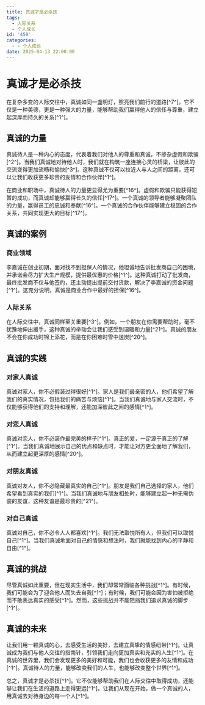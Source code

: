 ```yaml
---
title: 真诚才是必杀技
tags:
  - 人际关系
  - 个人成长
id: '450'
categories:
  - - 个人成长
date: 2025-04-13 22:00:00
---
```


# 真诚才是必杀技

在复杂多变的人际交往中，真诚如同一盏明灯，照亮我们前行的道路[^7^]。它不仅是一种美德，更是一种强大的力量，能够帮助我们赢得他人的信任与尊重，建立起深厚而持久的关系[^1^]。

## 真诚的力量

真诚待人是一种内心的态度，代表着我们对他人的尊重和真诚，不掺杂虚假和欺骗[^2^]。当我们真诚地对待他人时，我们就在构筑一座连接心灵的桥梁，让彼此的交流变得更加流畅和愉快[^3^]。这种真诚不仅可以拉近人与人之间的距离，还可以让我们收获更多珍贵的友情和合作伙伴[^1^]。

在商业和职场中，真诚待人的力量更显得尤为重要[^16^]。虚假和欺骗只能获得短暂的成功，而真诚却能够赢得长久的信任[^17^]。一个真诚的领导者能够凝聚团队的力量，赢得员工的忠诚和奉献[^16^]。一个真诚的合作伙伴能够建立稳固的合作关系，共同实现更大的目标[^17^]。

## 真诚的案例

### 商业领域

李嘉诚在创业初期，面对找不到担保人的情况，他坦诚地告诉批发商自己的困境，并承诺会尽力扩大生产规模，提供最优惠的价格[^1^]。这种真诚打动了批发商，最终批发商不仅与他签约，还主动提出提前交付货款，解决了李嘉诚的资金问题[^1^]。这充分说明，真诚是商业合作中最好的担保[^16^]。

### 人际关系

在人际交往中，真诚同样至关重要[^3^]。例如，一个朋友在你需要帮助时，毫不犹豫地伸出援手，这种真诚的举动会让我们感受到温暖和力量[^21^]。真诚的朋友不会在你成功时锦上添花，而是在你困难时雪中送炭[^20^]。

## 真诚的实践

### 对家人真诚

真诚对家人，你不必假装过得很好[^1^]。家人是我们最亲密的人，他们希望了解我们的真实情况，包括我们的痛苦与烦恼[^1^]。当我们真诚地与家人交流时，不仅能够获得他们的支持和理解，还能加深彼此之间的感情[^1^]。

### 对恋人真诚

真诚对恋人，你不必装作最完美的样子[^1^]。真正的爱，一定源于真正的了解[^1^]。当我们真诚地展示自己的优点和缺点时，才能让对方更全面地了解我们，从而建立起更深厚的感情[^20^]。

### 对朋友真诚

真诚对友人，你不必隐藏最真实的自己[^1^]。朋友是我们自己选择的家人，他们希望看到真实的我们[^1^]。当我们真诚地与朋友相处时，能够建立起一种无需伪装的友谊，这种友谊是最珍贵的[^21^]。

### 对自己真诚

真诚对自己，你不必令人人都喜欢[^1^]。我们无法取悦所有人，但我们可以取悦自己[^1^]。当我们真诚地面对自己的情感和想法时，我们就能找到内心的平静和自由[^1^]。

## 真诚的挑战

尽管真诚如此重要，但在现实生活中，我们却常常面临各种挑战[^1^]。有时候，我们可能会为了迎合他人而失去自我[^1^]；有时候，我们可能会因为害怕被拒绝而不敢表达真实的感受[^1^]。然而，这些挑战并不能阻挡我们追求真诚的脚步[^1^]。

## 真诚的未来

让我们用一颗真诚的心，去感受生活的美好，去建立真挚的情感纽带[^1^]。让真诚成为我们与他人交往的指南针，引领我们走向更加真实和充实的人生[^1^]。在真诚的世界里，我们会发现更多的美好和可能，我们也会收获更多的友情和成功[^1^]。真诚待人的力量，能够改变我们的人生，也能够改变整个世界[^1^]。

总之，真诚才是必杀技[^1^]。它不仅能够帮助我们在人际交往中取得成功，还能够让我们在生活的道路上走得更远[^1^]。让我们从现在开始，做一个真诚的人，用真诚去对待身边的每一个人[^1^]。